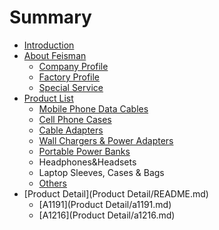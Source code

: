 # Summary

* [Introduction](README.md)
* [About Feisman](chapter1/company-profile.md)
  * [Company Profile](chapter1/company-profile.md)
  * [Factory Profile](chapter1/factory-profile.md)
  * [Special Service](chapter1/special-service.md)
* [Product List](product-list.md)
  * [Mobile Phone Data Cables](mobile-phone-data-cables.md)
  * [Cell Phone Cases](cell-phone-cases.md)
  * [Cable Adapters](cable-adapters.md)
  * [Wall Chargers & Power Adapters](wall-chargers-and-power-adapters.md)
  * [Portable Power Banks](portable-power-banks.md)
  * Headphones&Headsets
  * Laptop Sleeves, Cases & Bags
  * [Others](others.md)
* [Product Detail](Product Detail/README.md)
  * [A1191](Product Detail/a1191.md)
  * [A1216](Product Detail/a1216.md)

